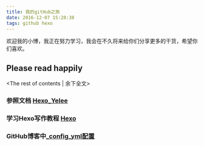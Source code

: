 ```yaml
---
title: 我的gitHub之旅
date: 2016-12-07 15:28:38
tags: github hexo
---
```


欢迎我的小博，我正在努力学习，我会在不久将来给你们分享更多的干货，希望你们喜欢。
## Please read happily

<!-- more -->
<The rest of contents | 余下全文>

### 参照文档 [Hexo_Yelee](http://moxfive.coding.me/yelee/)

### 学习Hexo写作教程 [Hexo](https://hexo.io/zh-cn/docs/tag-plugins.html)

### GitHub博客中[_config_yml配置](http://blog.csdn.net/willxue123/article/details/50994852)

<div class="player">
<bgsound src=" http://sc.111ttt.com/up/mp3/270082/ECC6F3E7533F610DBB0AFCEF30E2EB83.mp3" loop="-1">
</div>
